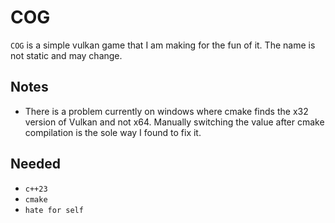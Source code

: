 # COG

`COG` is a simple vulkan game that I am making for the fun of it. The name is not static and may change.

## Notes
- There is a problem currently on windows where cmake finds the x32 version of Vulkan and not x64. Manually switching the value after cmake compilation is the sole way I found to fix it.

## Needed
- `c++23`
- `cmake`
- `hate for self`